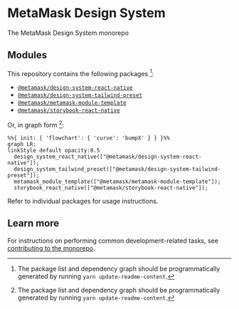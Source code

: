 # MetaMask Design System

The MetaMask Design System monorepo

## Modules

This repository contains the following packages [^fn1]:

<!-- start package list -->

- [`@metamask/design-system-react-native`](packages/design-system-react-native)
- [`@metamask/design-system-tailwind-preset`](packages/design-system-tailwind-preset)
- [`@metamask/metamask-module-template`](packages/metamask-module-template)
- [`@metamask/storybook-react-native`](apps/storybook-react-native)

<!-- end package list -->

Or, in graph form [^fn1]:

<!-- start dependency graph -->

```mermaid
%%{ init: { 'flowchart': { 'curve': 'bumpX' } } }%%
graph LR;
linkStyle default opacity:0.5
  design_system_react_native(["@metamask/design-system-react-native"]);
  design_system_tailwind_preset(["@metamask/design-system-tailwind-preset"]);
  metamask_module_template(["@metamask/metamask-module-template"]);
  storybook_react_native(["@metamask/storybook-react-native"]);
```

<!-- end dependency graph -->

Refer to individual packages for usage instructions.

## Learn more

For instructions on performing common development-related tasks, see [contributing to the monorepo](./docs/contributing.md).

[^fn1]: The package list and dependency graph should be programmatically generated by running `yarn update-readme-content`.

